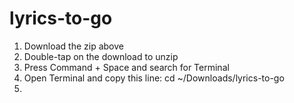 # lyrics-to-go
1) Download the zip above
2) Double-tap on the download to unzip
3) Press Command + Space and search for Terminal
4) Open Terminal and copy this line:
 cd ~/Downloads/lyrics-to-go
5) 
